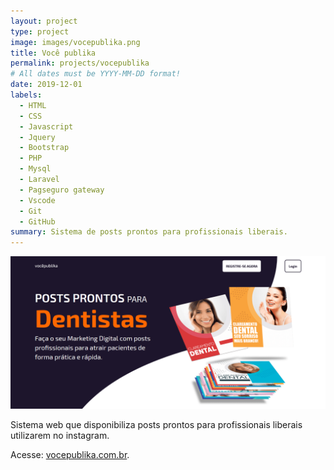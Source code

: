 ```yaml
---
layout: project
type: project
image: images/vocepublika.png
title: Você publika
permalink: projects/vocepublika
# All dates must be YYYY-MM-DD format!
date: 2019-12-01
labels:
  - HTML
  - CSS
  - Javascript
  - Jquery
  - Bootstrap
  - PHP
  - Mysql
  - Laravel
  - Pagseguro gateway
  - Vscode
  - Git
  - GitHub
summary: Sistema de posts prontos para profissionais liberais.
---
```


<img class="ui medium right floated rounded image" src="../images/vocepublika.png">

Sistema web que disponibiliza posts prontos para profissionais liberais utilizarem no instagram. 

Acesse: <a target="_blank" href="https://vocepublika.com.br">vocepublika.com.br</a>.

